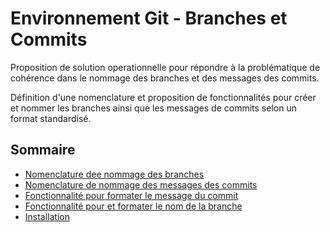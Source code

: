 # Environnement Git - Branches et Commits

Proposition de solution operationnelle pour répondre à la problématique de cohérence dans le nommage des branches et des messages des commits.

Définition d'une nomenclature et proposition de fonctionnalités pour créer et nommer les branches ainsi que les messages de commits selon un format standardisé.

## Sommaire

- [Nomenclature dee nommage des branches](#branches)
- [Nomenclature de nommage des messages des commits](#commit)
- [Fonctionnalité pour formater le message du commit](#fonctionnalité-commit)
- [Fonctionnalité pour et formater le nom de la branche](#fonctionnalité-branche)
- [Installation](#installation)
